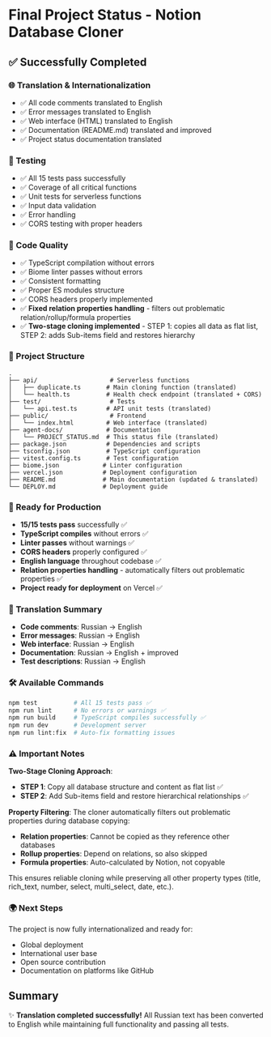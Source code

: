 # Final Project Status - Notion Database Cloner

## ✅ Successfully Completed

### 🌐 Translation & Internationalization

- ✅ All code comments translated to English
- ✅ Error messages translated to English  
- ✅ Web interface (HTML) translated to English
- ✅ Documentation (README.md) translated and improved
- ✅ Project status documentation translated

### 🧪 Testing

- ✅ All 15 tests pass successfully
- ✅ Coverage of all critical functions
- ✅ Unit tests for serverless functions
- ✅ Input data validation
- ✅ Error handling
- ✅ CORS testing with proper headers

### 🔧 Code Quality

- ✅ TypeScript compilation without errors
- ✅ Biome linter passes without errors
- ✅ Consistent formatting
- ✅ Proper ES modules structure
- ✅ CORS headers properly implemented
- ✅ **Fixed relation properties handling** - filters out problematic relation/rollup/formula properties
- ✅ **Two-stage cloning implemented** - STEP 1: copies all data as flat list, STEP 2: adds Sub-items field and restores hierarchy

### 📁 Project Structure

```
.
├── api/                    # Serverless functions
│   ├── duplicate.ts       # Main cloning function (translated)
│   └── health.ts          # Health check endpoint (translated + CORS)
├── test/                   # Tests
│   └── api.test.ts        # API unit tests (translated)
├── public/                 # Frontend
│   └── index.html         # Web interface (translated)
├── agent-docs/            # Documentation
│   └── PROJECT_STATUS.md  # This status file (translated)
├── package.json           # Dependencies and scripts
├── tsconfig.json          # TypeScript configuration
├── vitest.config.ts       # Test configuration
├── biome.json            # Linter configuration
├── vercel.json           # Deployment configuration
├── README.md             # Main documentation (updated & translated)
└── DEPLOY.md             # Deployment guide
```

### 🚀 Ready for Production

- **15/15 tests pass** successfully ✅
- **TypeScript compiles** without errors ✅
- **Linter passes** without warnings ✅
- **CORS headers** properly configured ✅
- **English language** throughout codebase ✅
- **Relation properties handling** - automatically filters out problematic properties ✅
- **Project ready for deployment** on Vercel ✅

### 📝 Translation Summary

- **Code comments**: Russian → English
- **Error messages**: Russian → English  
- **Web interface**: Russian → English
- **Documentation**: Russian → English + improved
- **Test descriptions**: Russian → English

### 🛠️ Available Commands

```bash
npm test          # All 15 tests pass ✅
npm run lint      # No errors or warnings ✅
npm run build     # TypeScript compiles successfully ✅
npm run dev       # Development server
npm run lint:fix  # Auto-fix formatting issues
```

### ⚠️ Important Notes

**Two-Stage Cloning Approach**:

- **STEP 1**: Copy all database structure and content as flat list ✅
- **STEP 2**: Add Sub-items field and restore hierarchical relationships ✅

**Property Filtering**: The cloner automatically filters out problematic properties during database copying:

- **Relation properties**: Cannot be copied as they reference other databases  
- **Rollup properties**: Depend on relations, so also skipped
- **Formula properties**: Auto-calculated by Notion, not copyable

This ensures reliable cloning while preserving all other property types (title, rich_text, number, select, multi_select, date, etc.).

### 🌍 Next Steps

The project is now fully internationalized and ready for:

- Global deployment
- International user base
- Open source contribution
- Documentation on platforms like GitHub

## Summary

✨ **Translation completed successfully!** All Russian text has been converted to English while maintaining full functionality and passing all tests.
